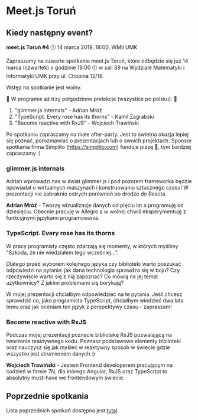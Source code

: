 # Meet.js Toruń

## Kiedy następny event?
**meet.js Toruń #4**
🕕 14 marca 2019, 18:00, WMiI UMK

Zapraszamy na czwarte spotkanie meet.js Toruń, które odbędzie się już 14 marca (czwartek) o godzinie 18:00 🕕 w sali S9 na Wydziale Matematyki i Informatyki UMK przy ul. Chopina 12/18.

Wstęp na spotkanie jest wolny.

🎤 W programie aż trzy półgodzinne prelekcje (wszystkie po polsku): 🎤
1. "glimmer.js internals" - Adrian Mróź
2. "TypeScript. Every rose has its thorns" - Kamil Zagrabski
3. "Become reactive with RxJS" - Wojciech Trawiński

Po spotkaniu zapraszamy na małe after-party. Jest to świetna okazja lepiej się poznać, porozmawiać o prezentacjach lub o swoich projektach. Sponsor spotkania firma Simplito (https://simplito.com) funduje pizzę 🍕, tym bardziej zapraszamy :)

### glimmer.js internals

Adrian wprowadzi nas w świat glimmer.js i pod pozorem frameworka będzie opowiadał o wirtualnych maszynach i konstruowaniu sztucznego czasu! W prezentacji nie zabraknie ostrych porównań po drodze do Reacta.

**Adrian Mróź** - Tworzę wizualizacje danych od pięciu lat a programuję od dziesięciu. Obecnie pracuję w Allegro a w wolnej chwili eksperymentuję z funkcyjnymi językami programowania.


### TypeScript. Every rose has its thorns

W pracy programisty często zdarzają się momenty, w których myślimy "Szkoda, że nie wiedziałem tego wcześniej...".

Dlatego przed wyborem kolejnego języka czy biblioteki warto poszukać odpowiedzi na pytanie: jak dana technologia sprawdza się w boju? Czy rzeczywiście warto się z nią zapoznać? Co mówią na jej temat użytkownicy? Z jakimi problemami się borykają?

W mojej prezentacji chciałbym odpowiedzieć na te pytania. Jeśli chcesz sprawdzić co, jako programista TypeScript, chciałbym wiedzieć dwa lata temu oraz jak oceniam ten język z perspektywy czasu - zapraszam!


### Become reactive with RxJS

Podczas mojej prezentacji poznacie bibliotekę RxJS pozwalającą na tworzenie reaktywnego kodu. Poznasz podstawowe elementy biblioteki oraz nauczysz się jak myśleć w reaktywny sposób w świecie gdzie wszystko jest strumieniem danych :)

**Wojciech Trawiński** - Jestem Frontend developerem pracującym na codzień w firmie 7N, dla którego Angular, RxJS oraz TypeScript to absolutny must-have we frontendowym świecie.

## Poprzednie spotkania
Lista poprzednich spotkań dostępna jest [tutaj](previous.md).
